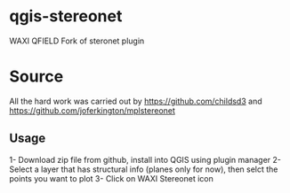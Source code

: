 # qgis-stereonet
 WAXI QFIELD Fork of steronet plugin

# Source
 All the hard work was carried out by https://github.com/childsd3 and https://github.com/joferkington/mplstereonet
 
## Usage
 1- Download zip file from github, install into QGIS using plugin manager
 2- Select a layer that has structural info (planes only for now), then selct the points you want to plot
 3- Click on WAXI Stereonet icon
 
